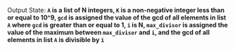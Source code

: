 Output State: **`A` is a list of N integers, `K` is a non-negative integer less than or equal to 10^9, `gcd` is assigned the value of the gcd of all elements in list `A` where `gcd` is greater than or equal to 1, `i` is N, `max_divisor` is assigned the value of the maximum between `max_divisor` and `i`, and the gcd of all elements in list `A` is divisible by `i`**